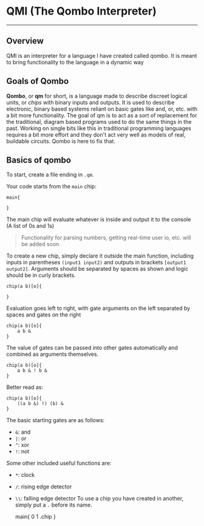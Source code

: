 # QMI (The Qombo Interpreter)

---

## Overview

QMI is an interpreter for a language I have created called qombo.
It is meant to bring functionality to the language in a dynamic way

## Goals of Qombo

**Qombo**, or **qm** for short, is a language made to describe discreet logical units, or *chips* with binary inputs and outputs.
It is used to describe electronic, binary based systems reliant on basic gates like and, or, etc. with a bit more functionality.
The goal of qm is to act as a sort of replacement for the traditional, diagram based programs used to do the same things in the past. Working on single bits like this in traditional programming languages requires a bit more effort and they don't act very well as models of real, buildable circuits. Qombo is here to fix that.

## Basics of qombo

To start, create a file ending in `.qm`.

Your code starts from the `main` chip:

    main{
    
    }

The main chip will evaluate whatever is inside and output it to the console (A list of 0s and 1s)

> Functionality for parsing numbers, getting real-time user io, etc. will be added soon.

To create a new chip, simply declare it outside the main function, including inputs in parentheses `(input1 input2)` and outputs in brackets `[output1 output2]`. Arguments should be separated by spaces as shown and logic should be in curly brackets.

    chip(a b)[o]{
    
    }

Evaluation goes left to right, with gate arguments on the left separated by spaces and gates on the right

    chip(a b)[o]{
        a b &
    }

The value of gates can be passed into other gates automatically and combined as arguments themselves.

    chip(a b)[o]{
        a b & ! b &
    }

Better read as:

    chip(a b)[o]{
        ((a b &) !) (b) &
    }

The basic starting gates are as follows:
- `&`: and
- `|`: or
- `^`: xor
- `!`: not

Some other included useful functions are:

- `*`: clock
- `/`: rising edge detector
- `\\`: falling edge detector
To use a chip you have created in another, simply put a `.` before its name.

    main{
        0 1 .chip
    }


